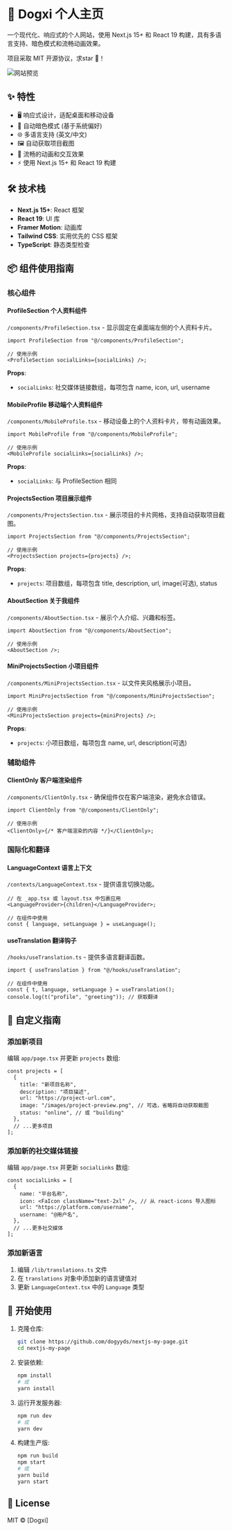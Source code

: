 # 🌟 Dogxi 个人主页

一个现代化、响应式的个人网站，使用 Next.js 15+ 和 React 19 构建，具有多语言支持、暗色模式和流畅动画效果。

项目采取 MIT 开源协议，求star 🌟！

![网站预览](public/images/site-preview.jpeg)

## ✨ 特性

- 🖥️ 响应式设计，适配桌面和移动设备
- 🌙 自动暗色模式 (基于系统偏好)
- 🌐 多语言支持 (英文/中文)
- 🖼️ 自动获取项目截图
- 💫 流畅的动画和交互效果
- ⚡ 使用 Next.js 15+ 和 React 19 构建

## 🛠️ 技术栈

- **Next.js 15+**: React 框架
- **React 19**: UI 库
- **Framer Motion**: 动画库
- **Tailwind CSS**: 实用优先的 CSS 框架
- **TypeScript**: 静态类型检查

## 📦 组件使用指南

### 核心组件

#### ProfileSection 个人资料组件

`/components/ProfileSection.tsx` - 显示固定在桌面端左侧的个人资料卡片。

```tsx
import ProfileSection from "@/components/ProfileSection";

// 使用示例
<ProfileSection socialLinks={socialLinks} />;
```

**Props**:

- `socialLinks`: 社交媒体链接数组，每项包含 name, icon, url, username

#### MobileProfile 移动端个人资料组件

`/components/MobileProfile.tsx` - 移动设备上的个人资料卡片，带有动画效果。

```tsx
import MobileProfile from "@/components/MobileProfile";

// 使用示例
<MobileProfile socialLinks={socialLinks} />;
```

**Props**:

- `socialLinks`: 与 ProfileSection 相同

#### ProjectsSection 项目展示组件

`/components/ProjectsSection.tsx` - 展示项目的卡片网格，支持自动获取项目截图。

```tsx
import ProjectsSection from "@/components/ProjectsSection";

// 使用示例
<ProjectsSection projects={projects} />;
```

**Props**:

- `projects`: 项目数组，每项包含 title, description, url, image(可选), status

#### AboutSection 关于我组件

`/components/AboutSection.tsx` - 展示个人介绍、兴趣和标签。

```tsx
import AboutSection from "@/components/AboutSection";

// 使用示例
<AboutSection />;
```

#### MiniProjectsSection 小项目组件

`/components/MiniProjectsSection.tsx` - 以文件夹风格展示小项目。

```tsx
import MiniProjectsSection from "@/components/MiniProjectsSection";

// 使用示例
<MiniProjectsSection projects={miniProjects} />;
```

**Props**:

- `projects`: 小项目数组，每项包含 name, url, description(可选)

### 辅助组件

#### ClientOnly 客户端渲染组件

`/components/ClientOnly.tsx` - 确保组件仅在客户端渲染，避免水合错误。

```tsx
import ClientOnly from "@/components/ClientOnly";

// 使用示例
<ClientOnly>{/* 客户端渲染的内容 */}</ClientOnly>;
```

### 国际化和翻译

#### LanguageContext 语言上下文

`/contexts/LanguageContext.tsx` - 提供语言切换功能。

```tsx
// 在 _app.tsx 或 layout.tsx 中包裹应用
<LanguageProvider>{children}</LanguageProvider>;

// 在组件中使用
const { language, setLanguage } = useLanguage();
```

#### useTranslation 翻译钩子

`/hooks/useTranslation.ts` - 提供多语言翻译函数。

```tsx
import { useTranslation } from "@/hooks/useTranslation";

// 在组件中使用
const { t, language, setLanguage } = useTranslation();
console.log(t("profile", "greeting")); // 获取翻译
```

## 🔧 自定义指南

### 添加新项目

编辑 `app/page.tsx` 并更新 `projects` 数组:

```tsx
const projects = [
  {
    title: "新项目名称",
    description: "项目描述",
    url: "https://project-url.com",
    image: "/images/project-preview.png", // 可选，省略将自动获取截图
    status: "online", // 或 "building"
  },
  // ...更多项目
];
```

### 添加新的社交媒体链接

编辑 `app/page.tsx` 并更新 `socialLinks` 数组:

```tsx
const socialLinks = [
  {
    name: "平台名称",
    icon: <FaIcon className="text-2xl" />, // 从 react-icons 导入图标
    url: "https://platform.com/username",
    username: "@用户名",
  },
  // ...更多社交媒体
];
```

### 添加新语言

1. 编辑 `/lib/translations.ts` 文件
2. 在 `translations` 对象中添加新的语言键值对
3. 更新 `LanguageContext.tsx` 中的 `Language` 类型

## 🚀 开始使用

1. 克隆仓库:

   ```bash
   git clone https://github.com/dogyyds/nextjs-my-page.git
   cd nextjs-my-page
   ```

2. 安装依赖:

   ```bash
   npm install
   # 或
   yarn install
   ```

3. 运行开发服务器:

   ```bash
   npm run dev
   # 或
   yarn dev
   ```

4. 构建生产版:
   ```bash
   npm run build
   npm start
   # 或
   yarn build
   yarn start
   ```

## 📝 License

MIT © [Dogxi]
